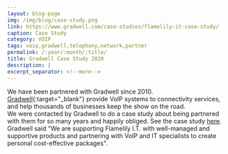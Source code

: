 ```yaml
---
layout: blog-page
img: /img/blog/case-study.png
link: https://www.gradwell.com/case-studies/flamelily-it-case-study/
caption: Case Study 
category: VOIP
tags: voip,gradwell,telephony,network,partner
permalink: /:year/:month/:title/
title: Gradwell Case Study 2020
description: |
excerpt_separator: <!--more-->
---
```


We have been partnered with Gradwell since 2010.<!--more--> [Gradwell](https://www.gradwell.com){:target="_blank"} provide VoIP systems to connectivity services, and help thousands of businesses keep the show on the road.<br>
We were contacted by Gradwell to do a case study about being partnered with them for so many years and happily obliged.
See the case study [here](https://www.gradwell.com/case-studies/flamelily-it-case-study/).
Gradwell said "We are supporting Flamelily I.T. with well-managed and supportive products and partnering with VoIP and IT specialists to create personal cost-effective packages".
